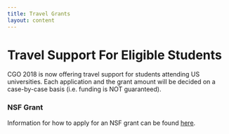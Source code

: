 ```yaml
---
title: Travel Grants
layout: content
---
```


# Travel Support For Eligible Students

CGO 2018 is now offering travel support for students attending US universities. Each application and the grant amount will be decided on a case-by-case basis (i.e. funding is NOT guaranteed).

### NSF Grant

Information for how to apply for an NSF grant can be found [here](http://www.cs.sjsu.edu/~mak/NSF/).
